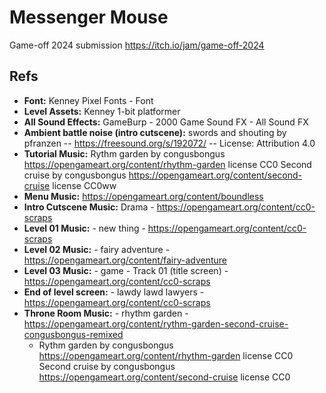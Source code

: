 # Messenger Mouse

Game-off 2024 submission https://itch.io/jam/game-off-2024

## Refs

* __Font:__ Kenney Pixel Fonts - Font
* __Level Assets:__ Kenney 1-bit platformer
* __All Sound Effects:__ GameBurp - 2000 Game Sound FX - All Sound FX
* __Ambient battle noise (intro cutscene):__ swords and shouting by pfranzen -- https://freesound.org/s/192072/ -- License: Attribution 4.0
* __Tutorial Music:__ Rythm garden by congusbongus https://opengameart.org/content/rhythm-garden license CC0 Second cruise by congusbongus https://opengameart.org/content/second-cruise license CC0ww
* __Menu Music:__ https://opengameart.org/content/boundless
* __Intro Cutscene Music:__ Drama - https://opengameart.org/content/cc0-scraps
* __Level 01 Music:__ - new thing - https://opengameart.org/content/cc0-scraps
* __Level 02 Music:__ - fairy adventure - https://opengameart.org/content/fairy-adventure
* __Level 03 Music:__ - game - Track 01 (title screen) - https://opengameart.org/content/cc0-scraps
* __End of level screen:__ - lawdy lawd lawyers - https://opengameart.org/content/cc0-scraps
* __Throne Room Music:__ - rhythm garden - https://opengameart.org/content/rythm-garden-second-cruise-congusbongus-remixed
    * Rythm garden by congusbongus https://opengameart.org/content/rhythm-garden license CC0 Second cruise by congusbongus https://opengameart.org/content/second-cruise license CC0
